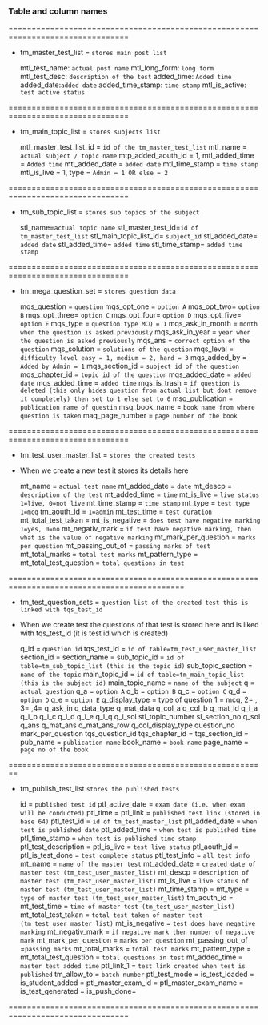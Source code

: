 ### Table and column names

================================================================================

-   tm_master_test_list = `stores main post list`

    mtl_test_name: `actual post name`
    mtl_long_form: `long form `
    mtl_test_desc: `description of the test`
    added_time: `Added time`
    added_date:`added date`
    added_time_stamp: `time stamp`
    mtl_is_active: `test active status`

================================================================================

-   tm_main_topic_list = `stores subjects list`

    mtl_master_test_list_id = `id of the tm_master_test_list`
    mtl_name = `actual subject / topic name`
    mtp_added_aouth_id = 1,
    mtl_added_time = `Added time`
    mtl_added_date = `added date`
    mtl_time_stamp = `time stamp`
    mtl_is_live = 1,
    type = `Admin = 1 OR else = 2`

================================================================================

-   tm_sub_topic_list = `stores sub topics of the subject`

    stl_name=`actual topic name`
    stl_master_test_id=`id of tm_master_test_list`
    stl_main_topic_list_id= `subject_id`
    stl_added_date= `added date`
    stl_added_time= `added time`
    stl_time_stamp= `added time stamp`

================================================================================

-   tm_mega_question_set = `stores question data`

    mqs_question = `question`
    mqs_opt_one = `option A`
    mqs_opt_two= `option B`
    mqs_opt_three= `option C`
    mqs_opt_four= `option D`
    mqs_opt_five= `option E`
    mqs_type = `question type MCQ = 1`
    mqs_ask_in_month = `month when the question is asked previously`
    mqs_ask_in_year = `year when the question is asked previously`
    mqs_ans = `correct option of the question`
    mqs_solution = `solutions of the question`
    mqs_leval = `difficulty level easy = 1, medium = 2, hard = 3`
    mqs_added_by = `Added by Admin = 1`
    mqs_section_id = `subject id of the question`
    mqs_chapter_id = `topic id of the question`
    mqs_added_date = `added date`
    mqs_added_time = `added time`
    mqs_is_trash = `if question is deleted (this only hides question from actual list but dont remove it completely) then set to 1 else set to 0`
    msq_publication = `publication name of questin`
    msq_book_name = `book name from where question is taken`
    maq_page_number = `page number of the book`

================================================================================

-   tm_test_user_master_list = `stores the created tests`
-   When we create a new test it stores its details here

    mt_name = `actual test name`
    mt_added_date = `date`
    mt_descp = `description of the test`
    mt_added_time = `time`
    mt_is_live = `live status 1=live, 0=not live`
    mt_time_stamp = `time stamp`
    mt_type = `test type 1=mcq`
    tm_aouth_id = `1=admin`
    mt_test_time = `test duration`
    mt_total_test_takan =
    mt_is_negative = `does test have negative marking 1=yes, 0=no`
    mt_negativ_mark = `if test have negative marking, then what is the value of negative marking`
    mt_mark_per_question = `marks per question`
    mt_passing_out_of = `passing marks of test`
    mt_total_marks = `total test marks`
    mt_pattern_type =
    mt_total_test_question = `total questions in test`

============================================================================================

-   tm_test_question_sets = `question list of the created test this is linked with tqs_test_id`

-   When we create test the questions of that test is stored here and is liked with tqs_test_id (it is test id which is created)

    q_id = `question id`
    tqs_test_id = `id of table=tm_test_user_master_list`
    section_id =
    section_name =
    sub_topic_id = `id of table=tm_sub_topic_list (this is the topic id)`
    sub_topic_section = `name of the topic`
    main_topic_id = `id of table=tm_main_topic_list (this is the subject id)`
    main_topic_name = `name of the subject`
    q = `actual question`
    q_a = `option A`
    q_b = `option B`
    q_c = `option C`
    q_d = `option D`
    q_e = `option E`
    q_display_type = type of question 1 = mcq, 2= , 3= ,4=
    q_ask_in
    q_data_type
    q_mat_data
    q_col_a
    q_col_b
    q_mat_id
    q_i_a
    q_i_b
    q_i_c
    q_i_d
    q_i_e
    q_i_q
    q_i_sol
    stl_topic_number
    sl_section_no
    q_sol
    q_ans
    q_mat_ans
    q_mat_ans_row
    q_col_display_type
    question_no
    mark_per_question
    tqs_question_id
    tqs_chapter_id =
    tqs_section_id =
    pub_name = `publication name`
    book_name = `book name`
    page_name = `page no of the book`

========================================================

-   tm_publish_test_list `stores the published tests`

    id = `published test id`
    ptl_active_date = `exam date (i.e. when exam will be conducted)`
    ptl_time =
    ptl_link = `published test link (stored in base 64)`
    ptl_test_id = `id of tm_test_master_list`
    ptl_added_date = `when test is published date`
    ptl_added_time = `when test is published time`
    ptl_time_stamp = `when test is published time stamp`
    ptl_test_description =
    ptl_is_live = `test live status`
    ptl_aouth_id =
    ptl_is_test_done = `test complete status`
    ptl_test_info = `all test info`
    mt_name = `name of the master test`
    mt_added_date = `created date of master test (tm_test_user_master_list)`
    mt_descp = `description of master test (tm_test_user_master_list)`
    mt_is_live = `live status of master test (tm_test_user_master_list)`
    mt_time_stamp =
    mt_type = `type of master test (tm_test_user_master_list)`
    tm_aouth_id =
    mt_test_time = `time of master test (tm_test_user_master_list)`
    mt_total_test_takan = `total test taken of master test (tm_test_user_master_list)`
    mt_is_negative = `test does have negative marking`
    mt_negativ_mark = `if negative mark then number of negative mark`
    mt_mark_per_question = `marks per question`
    mt_passing_out_of =`passing marks`
    mt_total_marks = `total test marks`
    mt_pattern_type =
    mt_total_test_question = `total questions in test`
    mt_added_time = `master test added time`
    ptl_link_1 = `test link created when test is published`
    tm_allow_to = `batch number`
    ptl_test_mode =
    is_test_loaded =
    is_student_added =
    ptl_master_exam_id =
    ptl_master_exam_name =
    is_test_generated =
    is_push_done=

================================================================================
